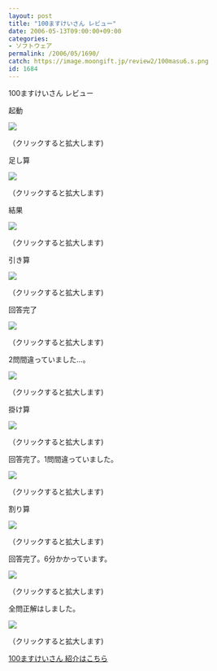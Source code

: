 ```yaml
---
layout: post
title: "100ますけいさん レビュー"
date: 2006-05-13T09:00:00+09:00
categories:
- ソフトウェア
permalink: /2006/05/1690/
catch: https://image.moongift.jp/review2/100masu6.s.png
id: 1684
---
```

100ますけいさん レビュー  
<!--more-->

起動

  

[![](https://image.moongift.jp/review2/100masu1.s.png)](https://image.moongift.jp/review2/100masu1.png)  
  
（クリックすると拡大します)

  

足し算

  

[![](https://image.moongift.jp/review2/100masu2.s.png)](https://image.moongift.jp/review2/100masu2.png)  
  
（クリックすると拡大します)

  

結果

  

[![](https://image.moongift.jp/review2/100masu3.s.png)](https://image.moongift.jp/review2/100masu3.png)  
  
（クリックすると拡大します)

  

引き算

  

  

[![](https://image.moongift.jp/review2/100masu4.s.png)](https://image.moongift.jp/review2/100masu4.png)  
  
（クリックすると拡大します)

  

回答完了

  

[![](https://image.moongift.jp/review2/100masu5.s.png)](https://image.moongift.jp/review2/100masu5.png)  
  
（クリックすると拡大します)

  

2問間違っていました…。

  

[![](https://image.moongift.jp/review2/100masu6.s.png)](https://image.moongift.jp/review2/100masu6.png)  
  
（クリックすると拡大します)

  

掛け算

  

[![](https://image.moongift.jp/review2/100masu7.s.png)](https://image.moongift.jp/review2/100masu7.png)  
  
（クリックすると拡大します)

  

回答完了。1問間違っていました。

  

[![](https://image.moongift.jp/review2/100masu7.s.png)](https://image.moongift.jp/review2/100masu7.png)  
  
（クリックすると拡大します)

  

割り算

  

[![](https://image.moongift.jp/review2/100masu8.s.png)](https://image.moongift.jp/review2/100masu8.png)  
  
（クリックすると拡大します)

  

回答完了。6分かかっています。

  

[![](https://image.moongift.jp/review2/100masu9.s.png)](https://image.moongift.jp/review2/100masu9.png)  
  
（クリックすると拡大します)

  

全問正解はしました。

  

[![](https://image.moongift.jp/review2/100masu10.s.png)](https://image.moongift.jp/review2/100masu10.png)  
  
（クリックすると拡大します)

  

[100ますけいさん 紹介はこちら](http://fw.moongift.jp/intro/i-1686.html)


